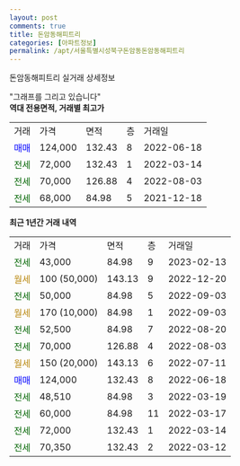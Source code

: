 ```yaml
---
layout: post
comments: true
title: 돈암동해피트리
categories: [아파트정보]
permalink: /apt/서울특별시성북구돈암동돈암동해피트리
---
```


돈암동해피트리 실거래 상세정보

<script type="text/javascript">
  google.charts.load('current', {'packages':['line', 'corechart']});
  google.charts.setOnLoadCallback(drawChart);

  function drawChart() {
    var data = new google.visualization.DataTable();
    data.addColumn('date', '거래일');
    data.addColumn('number', "매매");
    data.addColumn('number', "전세");
    data.addColumn('number', "전매");

    data.addRows([[new Date(Date.parse("2023-02-13")), null, 43000, null], [new Date(Date.parse("2022-12-20")), null, null, null], [new Date(Date.parse("2022-09-03")), null, 50000, null], [new Date(Date.parse("2022-09-03")), null, null, null], [new Date(Date.parse("2022-08-20")), null, 52500, null], [new Date(Date.parse("2022-08-03")), null, 70000, null], [new Date(Date.parse("2022-07-11")), null, null, null], [new Date(Date.parse("2022-06-18")), 124000, null, null], [new Date(Date.parse("2022-03-19")), null, 48510, null], [new Date(Date.parse("2022-03-17")), null, 60000, null], [new Date(Date.parse("2022-03-14")), null, 72000, null], [new Date(Date.parse("2022-03-12")), null, 70350, null]]);

    var options = {
      hAxis: {
        format: 'yyyy/MM/dd'
      },    
      lineWidth: 0,
      pointsVisible: true,    
      title: '최근 1년간 유형별 실거래가 분포',
      legend: { position: 'bottom' }
    };

    var formatter = new google.visualization.NumberFormat({pattern:'###,###'} );
    formatter.format(data, 1);
    formatter.format(data, 2);
    
    setTimeout(function() {
        var chart = new google.visualization.LineChart(document.getElementById('columnchart_material'));
        chart.draw(data, (options));
        document.getElementById('loading').style.display = 'none';
    }, 200);
  }
</script>


<div id="loading" style="z-index:20; display: block; margin-left: 0px">"그래프를 그리고 있습니다"</div>
<div id="columnchart_material" style="width: 95%; margin-left: 0px; display: block"></div>
<!-- contents start -->
<b>역대 전용면적, 거래별 최고가</b>
<table class="sortable">
    <tr>
      <td>거래</td>
      <td>가격</td>
      <td>면적</td>
      <td>층</td>
      <td>거래일</td>
    </tr>
        <tr>
          <td><a style="color: blue">매매</a></td>
          <td>124,000</td>
          <td>132.43</td>
          <td>8</td>
          <td>2022-06-18</td>
        </tr>        
        <tr>
              <td><a style="color: darkgreen">전세</a></td>
              <td>72,000</td>
              <td>132.43</td>
              <td>1</td>
              <td>2022-03-14</td>
            </tr>            <tr>
              <td><a style="color: darkgreen">전세</a></td>
              <td>70,000</td>
              <td>126.88</td>
              <td>4</td>
              <td>2022-08-03</td>
            </tr>            <tr>
              <td><a style="color: darkgreen">전세</a></td>
              <td>68,000</td>
              <td>84.98</td>
              <td>5</td>
              <td>2021-12-18</td>
            </tr>        
    
</table>

<b>최근 1년간 거래 내역</b>

<table class="sortable">
    <tr>
      <td>거래</td>
      <td>가격</td>
      <td>면적</td>
      <td>층</td>
      <td>거래일</td>
    </tr>
    <tr>
      <td><a style="color: darkgreen">전세</a></td>
      <td>43,000</td>
      <td>84.98</td>
      <td>9</td>
      <td>2023-02-13</td>
    </tr>          <tr>
      <td><a style="color: darkgoldenrod">월세</a></td>
      <td>100 (50,000)</td>
      <td>143.13</td>
      <td>9</td>
      <td>2022-12-20</td>
    </tr>          <tr>
      <td><a style="color: darkgreen">전세</a></td>
      <td>50,000</td>
      <td>84.98</td>
      <td>5</td>
      <td>2022-09-03</td>
    </tr>          <tr>
      <td><a style="color: darkgoldenrod">월세</a></td>
      <td>170 (10,000)</td>
      <td>84.98</td>
      <td>1</td>
      <td>2022-09-03</td>
    </tr>          <tr>
      <td><a style="color: darkgreen">전세</a></td>
      <td>52,500</td>
      <td>84.98</td>
      <td>7</td>
      <td>2022-08-20</td>
    </tr>          <tr>
      <td><a style="color: darkgreen">전세</a></td>
      <td>70,000</td>
      <td>126.88</td>
      <td>4</td>
      <td>2022-08-03</td>
    </tr>          <tr>
      <td><a style="color: darkgoldenrod">월세</a></td>
      <td>150 (20,000)</td>
      <td>143.13</td>
      <td>6</td>
      <td>2022-07-11</td>
    </tr>          <tr>
      <td><a style="color: blue">매매</a></td>
      <td>124,000</td>
      <td>132.43</td>
      <td>8</td>
      <td>2022-06-18</td>
    </tr>          <tr>
      <td><a style="color: darkgreen">전세</a></td>
      <td>48,510</td>
      <td>84.98</td>
      <td>3</td>
      <td>2022-03-19</td>
    </tr>          <tr>
      <td><a style="color: darkgreen">전세</a></td>
      <td>60,000</td>
      <td>84.98</td>
      <td>11</td>
      <td>2022-03-17</td>
    </tr>          <tr>
      <td><a style="color: darkgreen">전세</a></td>
      <td>72,000</td>
      <td>132.43</td>
      <td>1</td>
      <td>2022-03-14</td>
    </tr>          <tr>
      <td><a style="color: darkgreen">전세</a></td>
      <td>70,350</td>
      <td>132.43</td>
      <td>2</td>
      <td>2022-03-12</td>
    </tr>      </table>
<!-- contents end -->    

